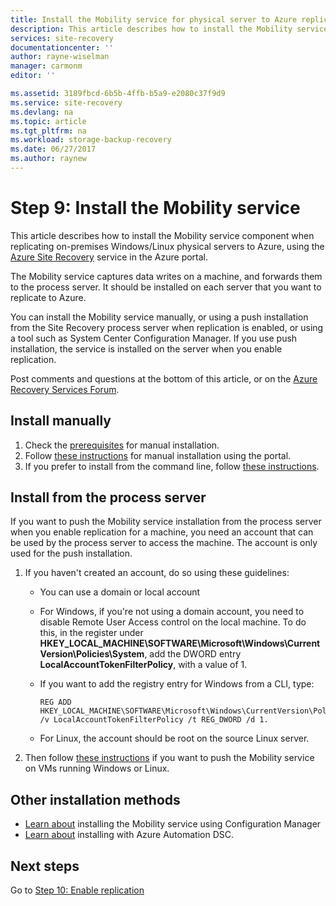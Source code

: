 ```yaml
---
title: Install the Mobility service for physical server to Azure replication | Microsoft Docs
description: This article describes how to install the Mobility service agent on physical servers replicating to Azure with the Azure Site Recovery service.
services: site-recovery
documentationcenter: ''
author: rayne-wiselman
manager: carmonm
editor: ''

ms.assetid: 3189fbcd-6b5b-4ffb-b5a9-e2080c37f9d9
ms.service: site-recovery
ms.devlang: na
ms.topic: article
ms.tgt_pltfrm: na
ms.workload: storage-backup-recovery
ms.date: 06/27/2017
ms.author: raynew
---
```


# Step 9: Install the Mobility service


This article describes how to install the Mobility service component when replicating on-premises Windows/Linux physical servers to Azure, using the [Azure Site Recovery](site-recovery-overview.md) service in the Azure portal.

The Mobility service captures data writes on a machine, and forwards them to the process server. It should be installed on each server that you want to replicate to Azure.

You can install the Mobility service manually, or using a push installation from the Site Recovery process server when replication is enabled, or using a tool such as System Center Configuration Manager. If you use push installation, the service is installed on the server when you enable replication.

Post comments and questions at the bottom of this article, or on the [Azure Recovery Services Forum](https://social.msdn.microsoft.com/forums/azure/home?forum=hypervrecovmgr).

## Install manually

1. Check the [prerequisites](site-recovery-vmware-to-azure-install-mob-svc.md#prerequisites) for manual installation.
2. Follow [these instructions](site-recovery-vmware-to-azure-install-mob-svc.md#install-mobility-service-manually-by-using-the-gui) for manual installation using the portal.
3. If you prefer to install from the command line, follow [these instructions](site-recovery-vmware-to-azure-install-mob-svc.md#install-mobility-service-manually-at-a-command-prompt).

## Install from the process server

If you want to push the Mobility service installation from the process server when you enable replication for a machine, you need an account that can be used by the process server to access the machine. The account is only used for the push installation.

1. If you haven't created an account, do so using these guidelines:

    - You can use a domain or local account
    - For Windows, if you're not using a domain account, you need to disable Remote User Access control on the local machine. To do this, in the register under **HKEY_LOCAL_MACHINE\SOFTWARE\Microsoft\Windows\CurrentVersion\Policies\System**, add the DWORD entry **LocalAccountTokenFilterPolicy**, with a value of 1.
    - If you want to add the registry entry for Windows from a CLI, type:

        ```
        REG ADD HKEY_LOCAL_MACHINE\SOFTWARE\Microsoft\Windows\CurrentVersion\Policies\System /v LocalAccountTokenFilterPolicy /t REG_DWORD /d 1.
        ```

    - For Linux, the account should be root on the source Linux server.

2. Then follow [these instructions](site-recovery-vmware-to-azure-install-mob-svc.md#install-mobility-service-by-push-installation-from-azure-site-recovery) if you want to push the Mobility service on VMs running Windows or Linux.

## Other installation methods

- [Learn about](site-recovery-install-mobility-service-using-sccm.md) installing the Mobility service using Configuration Manager
- [Learn about](site-recovery-automate-mobility-service-install.md) installing with Azure Automation DSC.


## Next steps

Go to [Step 10: Enable replication](physical-walkthrough-enable-replication.md)
